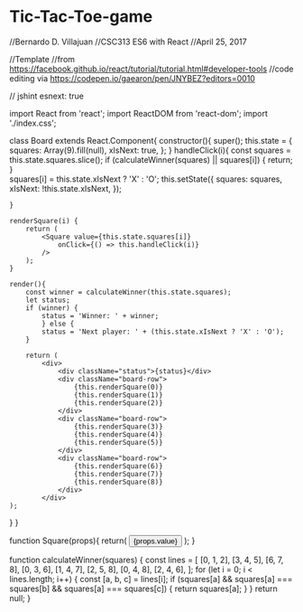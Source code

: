 # Tic-Tac-Toe-game

//Bernardo D. Villajuan
//CSC313 ES6 with React
//April 25, 2017

//Template
//from https://facebook.github.io/react/tutorial/tutorial.html#developer-tools
//code editing via https://codepen.io/gaearon/pen/JNYBEZ?editors=0010


// jshint esnext: true

import React from 'react';
import ReactDOM from 'react-dom';
import './index.css';

class Board extends React.Component{
	constructor(){
		super();
		this.state = {
			squares: Array(9).fill(null),
			xIsNext: true,
		};
	}
	handleClick(i){
		const squares = this.state.squares.slice();
		if (calculateWinner(squares) || squares[i]) {
			return;
		}  
		squares[i] = this.state.xIsNext ? 'X' : 'O';
		this.setState({
			squares: squares,
			xIsNext: !this.state.xIsNext,
		});
		
	}
	
	renderSquare(i) {
		return (
			<Square value={this.state.squares[i]} 
				onClick={() => this.handleClick(i)}
			/>
		);
	}
	
	render(){
		const winner = calculateWinner(this.state.squares);
		let status;
		if (winner) {
			status = 'Winner: ' + winner;
			} else {
			status = 'Next player: ' + (this.state.xIsNext ? 'X' : 'O');
		}
		
		return (
			<div>
				<div className="status">{status}</div>
				<div className="board-row">
					{this.renderSquare(0)}
					{this.renderSquare(1)}
					{this.renderSquare(2)}
				</div>
				<div className="board-row">
					{this.renderSquare(3)}
					{this.renderSquare(4)}
					{this.renderSquare(5)}
				</div>
				<div className="board-row">
					{this.renderSquare(6)}
					{this.renderSquare(7)}
					{this.renderSquare(8)}
				</div>
			</div>
    );
  }
}
	
function Square(props){
	return(
		<button className="square" onClick={props.onClick}>
			{props.value}
		</button>
	);
}

function calculateWinner(squares) {
  const lines = [
    [0, 1, 2],
    [3, 4, 5],
    [6, 7, 8],
    [0, 3, 6],
    [1, 4, 7],
    [2, 5, 8],
    [0, 4, 8],
    [2, 4, 6],
  ];
  for (let i = 0; i < lines.length; i++) {
    const [a, b, c] = lines[i];
    if (squares[a] && squares[a] === squares[b] && squares[a] === squares[c]) {
      return squares[a];
    }
  }
  return null;
}

	



































